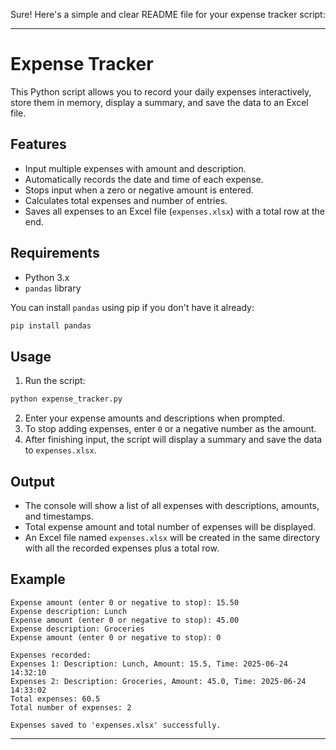 Sure! Here's a simple and clear README file for your expense tracker script:

---

# Expense Tracker

This Python script allows you to record your daily expenses interactively, store them in memory, display a summary, and save the data to an Excel file.

## Features

* Input multiple expenses with amount and description.
* Automatically records the date and time of each expense.
* Stops input when a zero or negative amount is entered.
* Calculates total expenses and number of entries.
* Saves all expenses to an Excel file (`expenses.xlsx`) with a total row at the end.

## Requirements

* Python 3.x
* `pandas` library

You can install `pandas` using pip if you don't have it already:

```bash
pip install pandas
```

## Usage

1. Run the script:

```bash
python expense_tracker.py
```

2. Enter your expense amounts and descriptions when prompted.
3. To stop adding expenses, enter `0` or a negative number as the amount.
4. After finishing input, the script will display a summary and save the data to `expenses.xlsx`.

## Output

* The console will show a list of all expenses with descriptions, amounts, and timestamps.
* Total expense amount and total number of expenses will be displayed.
* An Excel file named `expenses.xlsx` will be created in the same directory with all the recorded expenses plus a total row.

## Example

```
Expense amount (enter 0 or negative to stop): 15.50
Expense description: Lunch
Expense amount (enter 0 or negative to stop): 45.00
Expense description: Groceries
Expense amount (enter 0 or negative to stop): 0

Expenses recorded:
Expenses 1: Description: Lunch, Amount: 15.5, Time: 2025-06-24 14:32:10
Expenses 2: Description: Groceries, Amount: 45.0, Time: 2025-06-24 14:33:02
Total expenses: 60.5
Total number of expenses: 2

Expenses saved to 'expenses.xlsx' successfully.
```

---
